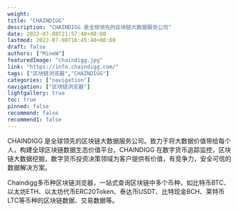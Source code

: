 ```yaml
---
weight: 
title: "CHAINDIGG"
description: "CHAINDIGG 是全球领先的区块链大数据服务公司"
date: 2022-07-08T21:57:40+08:00
lastmod: 2022-07-08T16:45:40+08:00
draft: false
authors: ["MineW"]
featuredImage: "chaindigg.jpg"
link: "https://info.chaindigg.com/"
tags: ["区块链浏览器","CHAINDIGG"]
categories: ["navigation"]
navigation: ["区块链浏览器"]
lightgallery: true
toc: true
pinned: false
recommend: false
recommend1: false
---
```


CHAINDIGG 是全球领先的区块链大数据服务公司。致力于将大数据价值带给每个人，构建全球区块链数据生态价值平台。CHAINDIGG 在数字货币追踪监控，区块链大数据挖掘，数字货币投资决策领域为客户提供有价值，有竞争力，安全可信的数据解决方案。

Chaindigg多币种区块链浏览器，一站式查询区块链中多个币种，如比特币BTC、以太坊ETH、以太坊代币ERC20Token、泰达币USDT、比特现金BCH、莱特币LTC等币种的区块链数据、交易数据等。